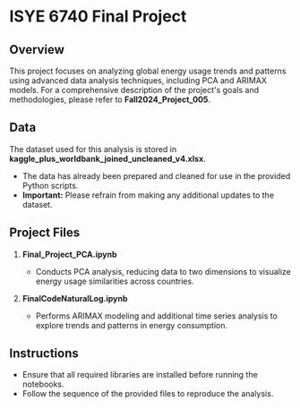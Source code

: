 # ISYE 6740 Final Project

## Overview
This project focuses on analyzing global energy usage trends and patterns using advanced data analysis techniques, including PCA and ARIMAX models. For a comprehensive description of the project's goals and methodologies, please refer to **Fall2024_Project_005**.

## Data
The dataset used for this analysis is stored in **kaggle_plus_worldbank_joined_uncleaned_v4.xlsx**.  
- The data has already been prepared and cleaned for use in the provided Python scripts.  
- **Important:** Please refrain from making any additional updates to the dataset.

## Project Files
1. **Final_Project_PCA.ipynb**  
   - Conducts PCA analysis, reducing data to two dimensions to visualize energy usage similarities across countries.  

2. **FinalCodeNaturalLog.ipynb**  
   - Performs ARIMAX modeling and additional time series analysis to explore trends and patterns in energy consumption.

## Instructions
- Ensure that all required libraries are installed before running the notebooks.
- Follow the sequence of the provided files to reproduce the analysis.
